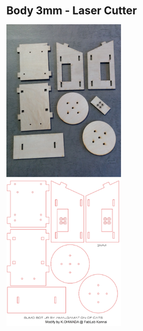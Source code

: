 # Body 3mm - Laser Cutter

<img src="https://github.com/FabLabKannai/SumobotJr/blob/master/docs/images/laser_cutter_body.jpg" width="300" /> <img src="https://github.com/FabLabKannai/SumobotJr/blob/master/docs/images/sumbotjr_3mm_custom_ai.png" width="300" /> <br/>
